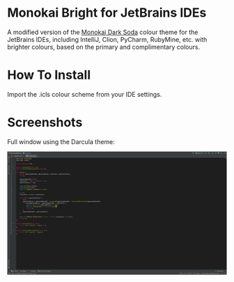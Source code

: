 # Monokai Bright for JetBrains IDEs

A modified version of the [Monokai Dark Soda](https://github.com/francoiswnel/Monokai-Dark-Soda-for-JetBrains) colour theme for the JetBrains IDEs, including IntelliJ, Clion, PyCharm, RubyMine, etc. with brighter colours, based on the primary and complimentary colours.

# How To Install

Import the .icls colour scheme from your IDE settings.

# Screenshots

Full window using the Darcula theme:

![Screenshot](https://raw.githubusercontent.com/francoiswnel/Monokai-Dark-Soda-for-JetBrains/master/screenshot.png)

